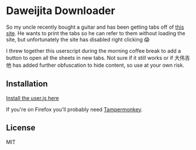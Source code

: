 # Daweijita Downloader

So my uncle recently bought a guitar and has been getting tabs off of [this site](http://daweijita.com). He wants to print the tabs so he can refer to them without loading the site, but unfortunately the site has disabled right clicking 😱

I threw together this userscript during the morning coffee break to add a button to open all the sheets in new tabs. Not sure if it still works or if 大伟吉他 has added further obfuscation to hide content, so use at your own risk.

## Installation
[Install the user.js here](https://github.com/bxio/daweijita/raw/master/daweijita.user.js)

If you're on Firefox you'll probably need [Tampermonkey](https://addons.mozilla.org/en-US/firefox/addon/tampermonkey/).

## License
MIT
